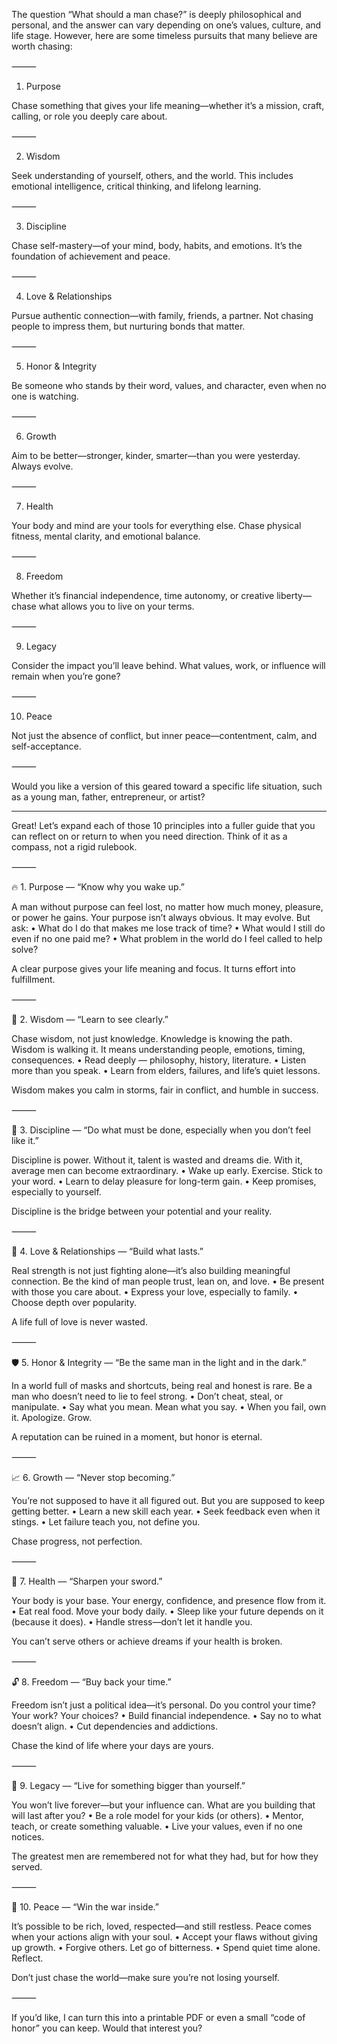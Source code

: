 The question “What should a man chase?” is deeply philosophical and personal, and the answer can vary depending on one’s values, culture, and life stage. However, here are some timeless pursuits that many believe are worth chasing:

⸻

1. Purpose

Chase something that gives your life meaning—whether it’s a mission, craft, calling, or role you deeply care about.

⸻

2. Wisdom

Seek understanding of yourself, others, and the world. This includes emotional intelligence, critical thinking, and lifelong learning.

⸻

3. Discipline

Chase self-mastery—of your mind, body, habits, and emotions. It’s the foundation of achievement and peace.

⸻

4. Love & Relationships

Pursue authentic connection—with family, friends, a partner. Not chasing people to impress them, but nurturing bonds that matter.

⸻

5. Honor & Integrity

Be someone who stands by their word, values, and character, even when no one is watching.

⸻

6. Growth

Aim to be better—stronger, kinder, smarter—than you were yesterday. Always evolve.

⸻

7. Health

Your body and mind are your tools for everything else. Chase physical fitness, mental clarity, and emotional balance.

⸻

8. Freedom

Whether it’s financial independence, time autonomy, or creative liberty—chase what allows you to live on your terms.

⸻

9. Legacy

Consider the impact you’ll leave behind. What values, work, or influence will remain when you’re gone?

⸻

10. Peace

Not just the absence of conflict, but inner peace—contentment, calm, and self-acceptance.

⸻

Would you like a version of this geared toward a specific life situation, such as a young man, father, entrepreneur, or artist?


******************


Great! Let’s expand each of those 10 principles into a fuller guide that you can reflect on or return to when you need direction. Think of it as a compass, not a rigid rulebook.

⸻

🔥 1. Purpose — “Know why you wake up.”

A man without purpose can feel lost, no matter how much money, pleasure, or power he gains. Your purpose isn’t always obvious. It may evolve. But ask:
	•	What do I do that makes me lose track of time?
	•	What would I still do even if no one paid me?
	•	What problem in the world do I feel called to help solve?

A clear purpose gives your life meaning and focus. It turns effort into fulfillment.

⸻

🧠 2. Wisdom — “Learn to see clearly.”

Chase wisdom, not just knowledge. Knowledge is knowing the path. Wisdom is walking it. It means understanding people, emotions, timing, consequences.
	•	Read deeply — philosophy, history, literature.
	•	Listen more than you speak.
	•	Learn from elders, failures, and life’s quiet lessons.

Wisdom makes you calm in storms, fair in conflict, and humble in success.

⸻

🥋 3. Discipline — “Do what must be done, especially when you don’t feel like it.”

Discipline is power. Without it, talent is wasted and dreams die. With it, average men can become extraordinary.
	•	Wake up early. Exercise. Stick to your word.
	•	Learn to delay pleasure for long-term gain.
	•	Keep promises, especially to yourself.

Discipline is the bridge between your potential and your reality.

⸻

🤝 4. Love & Relationships — “Build what lasts.”

Real strength is not just fighting alone—it’s also building meaningful connection. Be the kind of man people trust, lean on, and love.
	•	Be present with those you care about.
	•	Express your love, especially to family.
	•	Choose depth over popularity.

A life full of love is never wasted.

⸻

🛡️ 5. Honor & Integrity — “Be the same man in the light and in the dark.”

In a world full of masks and shortcuts, being real and honest is rare. Be a man who doesn’t need to lie to feel strong.
	•	Don’t cheat, steal, or manipulate.
	•	Say what you mean. Mean what you say.
	•	When you fail, own it. Apologize. Grow.

A reputation can be ruined in a moment, but honor is eternal.

⸻

📈 6. Growth — “Never stop becoming.”

You’re not supposed to have it all figured out. But you are supposed to keep getting better.
	•	Learn a new skill each year.
	•	Seek feedback even when it stings.
	•	Let failure teach you, not define you.

Chase progress, not perfection.

⸻

🏃 7. Health — “Sharpen your sword.”

Your body is your base. Your energy, confidence, and presence flow from it.
	•	Eat real food. Move your body daily.
	•	Sleep like your future depends on it (because it does).
	•	Handle stress—don’t let it handle you.

You can’t serve others or achieve dreams if your health is broken.

⸻

🔓 8. Freedom — “Buy back your time.”

Freedom isn’t just a political idea—it’s personal. Do you control your time? Your work? Your choices?
	•	Build financial independence.
	•	Say no to what doesn’t align.
	•	Cut dependencies and addictions.

Chase the kind of life where your days are yours.

⸻

🧬 9. Legacy — “Live for something bigger than yourself.”

You won’t live forever—but your influence can. What are you building that will last after you?
	•	Be a role model for your kids (or others).
	•	Mentor, teach, or create something valuable.
	•	Live your values, even if no one notices.

The greatest men are remembered not for what they had, but for how they served.

⸻

🌊 10. Peace — “Win the war inside.”

It’s possible to be rich, loved, respected—and still restless. Peace comes when your actions align with your soul.
	•	Accept your flaws without giving up growth.
	•	Forgive others. Let go of bitterness.
	•	Spend quiet time alone. Reflect.

Don’t just chase the world—make sure you’re not losing yourself.

⸻

If you’d like, I can turn this into a printable PDF or even a small “code of honor” you can keep. Would that interest you?
